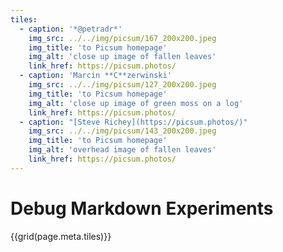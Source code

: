 ```yaml
---
tiles:
  - caption: '*@petradr*'
    img_src: ../../img/picsum/167_200x200.jpeg
    img_title: 'to Picsum homepage'
    img_alt: 'close up image of fallen leaves'
    link_href: https://picsum.photos/ 
  - caption: 'Marcin **C**zerwinski'
    img_src: ../../img/picsum/127_200x200.jpeg
    img_title: 'to Picsum homepage'
    img_alt: 'close up image of green moss on a log'
    link_href: https://picsum.photos/ 
  - caption: "[Steve Richey](https://picsum.photos/)"
    img_src: ../../img/picsum/143_200x200.jpeg
    img_title: 'to Picsum homepage'
    img_alt: 'overhead image of fallen leaves'
    link_href: https://picsum.photos/ 
---
```


# Debug Markdown Experiments

{{grid(page.meta.tiles)}}